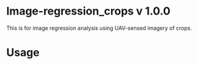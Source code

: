 # Image-regression_crops v 1.0.0
This is for image regression analysis using UAV-sensed imagery of crops.


# Usage
